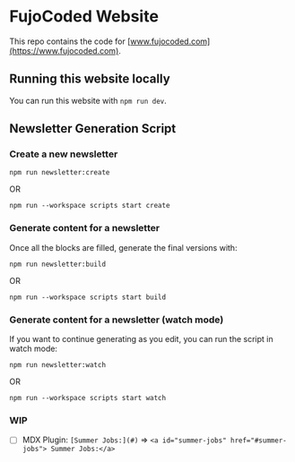 # FujoCoded Website

This repo contains the code for [www.fujocoded.com](https://www.fujocoded.com).

## Running this website locally

You can run this website with `npm run dev`.

## Newsletter Generation Script

### Create a new newsletter

```
npm run newsletter:create
```

OR

```
npm run --workspace scripts start create
```

### Generate content for a newsletter

Once all the blocks are filled, generate the final versions with:

```
npm run newsletter:build
```

OR

```
npm run --workspace scripts start build
```

### Generate content for a newsletter (watch mode)

If you want to continue generating as you edit, you can run the script in watch mode:

```
npm run newsletter:watch
```

OR

```
npm run --workspace scripts start watch
```

### WIP

- [ ] MDX Plugin: `[Summer Jobs:](#)` => `<a id="summer-jobs" href="#summer-jobs"> Summer Jobs:</a>`
